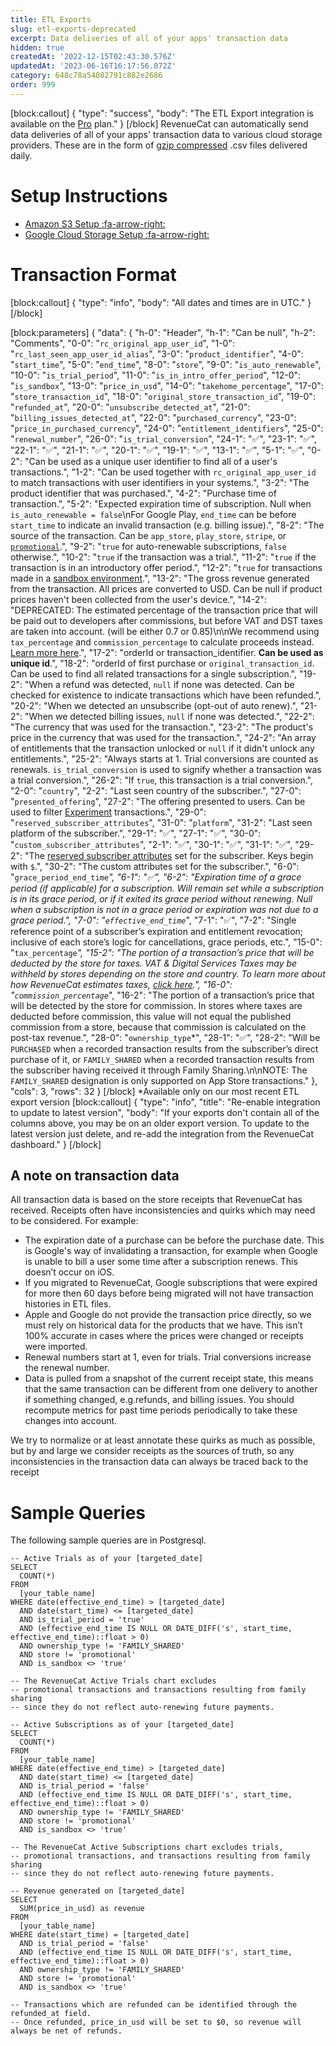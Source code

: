 ```yaml
---
title: ETL Exports
slug: etl-exports-deprecated
excerpt: Data deliveries of all of your apps' transaction data
hidden: true
createdAt: '2022-12-15T02:43:30.576Z'
updatedAt: '2023-06-16T16:17:56.072Z'
category: 648c78a54082791c882e2686
order: 999
---
```

[block:callout]
{
  "type": "success",
  "body": "The ETL Export integration is available on the [Pro](https://www.revenuecat.com/pricing) plan."
}
[/block]
RevenueCat can automatically send data deliveries of all of your apps' transaction data to various cloud storage providers. These are in the form of [gzip compressed](https://en.wikipedia.org/wiki/Gzip) .csv files delivered daily.

# Setup Instructions

* [Amazon S3 Setup :fa-arrow-right:](doc:etl-s3)
* [Google Cloud Storage Setup :fa-arrow-right:](doc:etl-gcp)

# Transaction Format
[block:callout]
{
  "type": "info",
  "body": "All dates and times are in UTC."
}
[/block]

[block:parameters]
{
  "data": {
    "h-0": "Header",
    "h-1": "Can be null",
    "h-2": "Comments",
    "0-0": "`rc_original_app_user_id`",
    "1-0": "`rc_last_seen_app_user_id_alias`",
    "3-0": "`product_identifier`",
    "4-0": "`start_time`",
    "5-0": "`end_time`",
    "8-0": "`store`",
    "9-0": "`is_auto_renewable`",
    "10-0": "`is_trial_period`",
    "11-0": "`is_in_intro_offer_period`",
    "12-0": "`is_sandbox`",
    "13-0": "`price_in_usd`",
    "14-0": "`takehome_percentage`",
    "17-0": "`store_transaction_id`",
    "18-0": "`original_store_transaction_id`",
    "19-0": "`refunded_at`",
    "20-0": "`unsubscribe_detected_at`",
    "21-0": "`billing_issues_detected_at`",
    "22-0": "`purchased_currency`",
    "23-0": "`price_in_purchased_currency`",
    "24-0": "`entitlement_identifiers`",
    "25-0": "`renewal_number`",
    "26-0": "`is_trial_conversion`",
    "24-1": "✅",
    "23-1": "✅",
    "22-1": "✅",
    "21-1": "✅",
    "20-1": "✅",
    "19-1": "✅",
    "13-1": "✅",
    "5-1": "✅",
    "0-2": "Can be used as a unique user identifier to find all of a user's transactions.",
    "1-2": "Can be used together with `rc_original_app_user_id` to match transactions with user identifiers in your systems.",
    "3-2": "The product identifier that was purchased.",
    "4-2": "Purchase time of transaction.",
    "5-2": "Expected expiration time of subscription. Null when `is_auto_renewable = false`\nFor Google Play, `end_time` can be before `start_time` to indicate an invalid transaction (e.g. billing issue).",
    "8-2": "The source of the transaction. Can be `app_store`, `play_store`, `stripe`, or [`promotional`](doc:promotionals).",
    "9-2": "`true` for auto-renewable subscriptions, `false` otherwise.",
    "10-2": "`true` if the transaction was a trial.",
    "11-2": "`true` if the transaction is in an introductory offer period.",
    "12-2": "`true` for transactions made in a [sandbox environment](doc:sandbox).",
    "13-2": "The gross revenue generated from the transaction. All prices are converted to USD. Can be null if product prices haven't been collected from the user's device.",
    "14-2": "DEPRECATED: The estimated percentage of the transaction price that will be paid out to developers after commissions, but before VAT and DST taxes are taken into account. (will be either 0.7 or 0.85)\n\nWe recommend using `tax_percentage` and `commission_percentage` to calculate proceeds instead. [Learn more here](https://www.revenuecat.com/docs/taxes-and-commissions).",
    "17-2": "orderId or transaction_identifier. **​Can be used as unique id**.",
    "18-2": "orderId of first purchase or `original_transaction_id`. Can be used to find all related transactions for a single subscription.",
    "19-2": "When a refund was detected, `null` if none was detected. Can be checked for existence to indicate transactions which have been refunded.",
    "20-2": "When we detected an unsubscribe (opt-out of auto renew).",
    "21-2": "When we detected billing issues, `null` if none was detected.",
    "22-2": "The currency that was used for the transaction.",
    "23-2": "The product's price in the currency that was used for the transaction.",
    "24-2": "An array of entitlements that the transaction unlocked or `null` if it didn't unlock any entitlements.",
    "25-2": "Always starts at 1. Trial conversions are counted as renewals. `is_trial_conversion` is used to signify whether a transaction was a trial conversion.",
    "26-2": "If `true`, this transaction is a trial conversion.",
    "2-0": "`country`",
    "2-2": "Last seen country of the subscriber.",
    "27-0": "`presented_offering`",
    "27-2": "The offering presented to users. Can be used to filter [Experiment](doc:experiments-overview) transactions.",
    "29-0": "`reserved_subscriber_attributes`",
    "31-0": "`platform`",
    "31-2": "Last seen platform of the subscriber.",
    "29-1": "✅",
    "27-1": "✅",
    "30-0": "`custom_subscriber_attributes`",
    "2-1": "✅",
    "30-1": "✅",
    "31-1": "✅",
    "29-2": "The [reserved subscriber attributes](doc:subscriber-attributes#reserved-attributes) set for the subscriber. Keys begin with `$`.",
    "30-2": "The custom attributes set for the subscriber.",
    "6-0": "`grace_period_end_time`*",
    "6-1": "✅",
    "6-2": "Expiration time of a grace period (if applicable) for a subscription. Will remain set while a subscription is in its grace period, or if it exited its grace period without renewing. Null when a subscription is not in a grace period or expiration was not due to a grace period.",
    "7-0": "`effective_end_time`*",
    "7-1": "✅",
    "7-2": "Single reference point of a subscriber’s expiration and entitlement revocation; inclusive of each store’s logic for cancellations, grace periods, etc.",
    "15-0": "`tax_percentage`*",
    "15-2": "The portion of a transaction’s price that will be deducted by the store for taxes. VAT & Digital Services Taxes may be withheld by stores depending on the store and country. To learn more about how RevenueCat estimates taxes, [click here](https://www.revenuecat.com/docs/taxes-and-commissions).",
    "16-0": "`commission_percentage`*",
    "16-2": "The portion of a transaction’s price that will be detected by the store for commission. In stores where taxes are deducted before commission, this value will not equal the published commission from a store, because that commission is calculated on the post-tax revenue.",
    "28-0": "`ownership_type`*",
    "28-1": "✅",
    "28-2": "Will be `PURCHASED` when a recorded transaction results from the subscriber’s direct purchase of it, or `FAMILY_SHARED` when a recorded transaction results from the subscriber having received it through Family Sharing.\n\nNOTE: The `FAMILY_SHARED` designation is only supported on App Store transactions."
  },
  "cols": 3,
  "rows": 32
}
[/block]
*Available only on our most recent ETL export version
[block:callout]
{
  "type": "info",
  "title": "Re-enable integration to update to latest version",
  "body": "If your exports don't contain all of the columns above, you may be on an older export version. To update to the latest version just delete, and re-add the integration from the RevenueCat dashboard."
}
[/block]
## A note on transaction data
All transaction data is based on the store receipts that RevenueCat has received. Receipts often have inconsistencies and quirks which may need to be considered. For example:
- The expiration date of a purchase can be before the purchase date. This is Google's way of invalidating a transaction, for example when Google is unable to bill a user some time after a subscription renews. This doesn’t occur on iOS.
- If you migrated to RevenueCat, Google subscriptions that were expired for more then 60 days before being migrated will not have transaction histories in ETL files.
- Apple and Google do not provide the transaction price directly, so we must rely on historical data for the products that we have. This isn’t 100% accurate in cases where the prices were changed or receipts were imported.
- Renewal numbers start at 1, even for trials. Trial conversions increase the renewal number.
- Data is pulled from a snapshot of the current receipt state, this means that the same transaction can be different from one delivery to another if something changed, e.g.refunds, and billing issues. You should recompute metrics for past time periods periodically to take these changes into account.

We try to normalize or at least annotate these quirks as much as possible, but by and large we consider receipts as the sources of truth, so any inconsistencies in the transaction data can always be traced back to the receipt

# Sample Queries

The following sample queries are in Postgresql.
```pgsql Active Trials
-- Active Trials as of your [targeted_date]
SELECT
  COUNT(*)
FROM
  [your_table_name]
WHERE date(effective_end_time) > [targeted_date]
  AND date(start_time) <= [targeted_date]
  AND is_trial_period = 'true'
  AND (effective_end_time IS NULL OR DATE_DIFF('s', start_time, effective_end_time)::float > 0)
  AND ownership_type != 'FAMILY_SHARED'
  AND store != 'promotional'
  AND is_sandbox <> 'true'

-- The RevenueCat Active Trials chart excludes
-- promotional transactions and transactions resulting from family sharing
-- since they do not reflect auto-renewing future payments.
```
```pgsql Active Subscriptions
-- Active Subscriptions as of your [targeted_date]
SELECT
  COUNT(*)
FROM
  [your_table_name]
WHERE date(effective_end_time) > [targeted_date]
  AND date(start_time) <= [targeted_date]
  AND is_trial_period = 'false'
  AND (effective_end_time IS NULL OR DATE_DIFF('s', start_time, effective_end_time)::float > 0)
  AND ownership_type != 'FAMILY_SHARED'
  AND store != 'promotional'
  AND is_sandbox <> 'true'

-- The RevenueCat Active Subscriptions chart excludes trials,
-- promotional transactions, and transactions resulting from family sharing
-- since they do not reflect auto-renewing future payments.
```
```pgsql Revenue
-- Revenue generated on [targeted_date]
SELECT
  SUM(price_in_usd) as revenue
FROM
  [your_table_name]
WHERE date(start_time) = [targeted_date]
  AND is_trial_period = 'false'
  AND (effective_end_time IS NULL OR DATE_DIFF('s', start_time, effective_end_time)::float > 0)
  AND ownership_type != 'FAMILY_SHARED'
  AND store != 'promotional'
  AND is_sandbox <> 'true'

-- Transactions which are refunded can be identified through the refunded_at field.
-- Once refunded, price_in_usd will be set to $0, so revenue will always be net of refunds.
```

